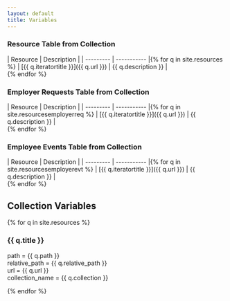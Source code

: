 ```yaml
---
layout: default
title: Variables
---
```


### Resource Table from Collection ###

| Resource	| Description |
| --------- | ----------- |{% for q in site.resources %}
| [{{ q.iteratortitle }}]({{ q.url }}) | {{ q.description }} |<br>{% endfor %}

### Employer Requests Table from Collection ###

| Resource	| Description |
| --------- | ----------- |{% for q in site.resourcesemployerreq %}
| [{{ q.iteratortitle }}]({{ q.url }}) | {{ q.description }} |<br>{% endfor %}

### Employee Events Table from Collection ###

| Resource	| Description |
| --------- | ----------- |{% for q in site.resourcesemployerevt %}
| [{{ q.iteratortitle }}]({{ q.url }}) | {{ q.description }} |<br>{% endfor %}

## Collection Variables ##
{% for q in site.resources %}
### {{ q.title }} ###
path = {{ q.path }}<br>
relative_path = {{ q.relative_path }}<br>
url = {{ q.url }}<br>
collection_name = {{ q.collection }}<br>
<p>
{% endfor %}


